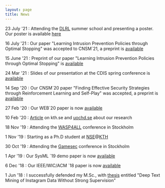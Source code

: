 ```yaml
---
layout: page
title: News
---
```


23 July '21
:   Attending the [DLRL](https://dlrl.ca/) summer school and presenting a poster. Our poster is available [here](https://limmen.dev/assets/papers/poster_dlrl_21_optimal_stopping_KimHammar_jul_21.pdf)

16 July '21
:   Our paper "Learning Intrusion Prevention Policies through Optimal Stopping" was accepted to CNSM´21, a preprint is [available](https://arxiv.org/pdf/2106.07160.pdf)

15 June '21
:   Preprint of our paper "Learning Intrusion Prevention Policies through Optimal Stopping" is [available](https://arxiv.org/pdf/2106.07160.pdf)

24 Mar '21
:   Slides of our presentation at the CDIS spring conference is [available](https://limmen.dev/assets/slides/Kim_Hammar_Rolf_Stadler_CDIS_Spring_Conference_March_24_Self_learning_Systems_for_Defense.pdf)

14 Sep '20
:   Our CNSM´20 paper "Finding Effective Security Strategies through Reinforcement Learning and Self-Play" was accepted, a preprint is [available](https://arxiv.org/abs/2009.08120)

27 Feb '20
:   Our WEB´20 paper is now [available](https://content.iospress.com/articles/web-intelligence/web200428)

10 Feb '20
:   [Article](https://www.kth.se/aktuellt/nyheter/han-ar-med-och-bygger-sveriges-cyberforsvar-1.956832) on kth.se and [uochd.se](https://www.uochd.se/article/view/699759/cyberrymden_det_senaste_slagfaltet_inom_krigforing) about our research

18 Nov '19
:   Attending the [WASP4ALL](https://wasp-sweden.org/wasp4all-future-computing-platforms-for-x/) conference in Stockholm

1 Nov '19
:   Starting as a Ph.D student at [NSE](https://www.kth.se/nse/about-us)@[KTH](https://www.kth.se/)

30 Oct '19
:   Attending the [Gamesec](https://www.gamesec-conf.org/) conference in Stockholm

1 Apr '19
:   Our SysML ´19 demo paper is now [available](https://www.sysml.cc/doc/2019/demo_7.pdf)

6 Dec '18
:   Our IEEE/WIC/ACM ´18 paper is now [available](https://ieeexplore.ieee.org/document/8609589)

1 Jun '18
:   I successfully defended my M.Sc., with [thesis](http://kth.diva-portal.org/smash/record.jsf?aq2=%5B%5B%5D%5D&c=15&af=%5B%5D&searchType=LIST_LATEST&sortOrder2=title_sort_asc&query=&language=sv&pid=diva2%3A1222945&aq=%5B%5B%5D%5D&sf=all&aqe=%5B%5D&sortOrder=author_sort_asc&onlyFullText=false&noOfRows=50&dswid=1766) entitled "Deep Text Mining of Instagram Data Without Strong Supervision"
